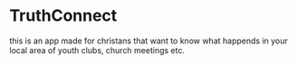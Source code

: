 # TruthConnect
this is an app made for christans that want to know what happends in your local area of youth clubs, church meetings etc.
